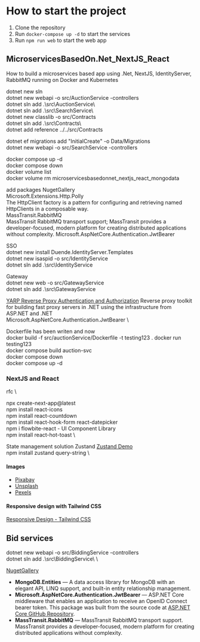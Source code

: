 # How to start the project

1. Clone the repository
2. Run `docker-compose up -d` to start the services
3. Run `npm run web` to start the web app

## MicroservicesBasedOn.Net_NextJS_React

How to build a microservices based app using .Net, NextJS, IdentityServer, RabbitMQ running on Docker and Kubernetes

dotnet new sln \
dotnet new webapi -o src/AuctionService -controllers \
dotnet sln add .\src\AuctionService\ \
dotnet sln add .\src\SearchService\ \
dotnet new classlib -o src/Contracts \
dotnet sln add .\src\Contracts\ \
dotnet add reference ../../src/Contracts

dotnet ef migrations add "InitialCreate" -o Data/Migrations \
dotnet new webapi -o src/SearchService -controllers

docker compose up -d \
docker compose down \
docker volume list \
docker volume rm microservicesbasedonnet_nextjs_react_mongodata

add packages NugetGallery \
Microsoft.Extensions.Http.Polly \
The HttpClient factory is a pattern for configuring and retrieving named HttpClients in a composable way. \
MassTransit.RabbitMQ \
MassTransit RabbitMQ transport support; MassTransit provides a developer-focused, modern platform for creating distributed applications without complexity.
Microsoft.AspNetCore.Authentication.JwtBearer

SSO \
dotnet new install Duende.IdentityServer.Templates \
dotnet new isaspid -o src/IdentityService \
dotnet sln add .\src\IdentityService

Gateway \
dotnet new web -o src/GatewayService \
dotnet sln add .\src\GatewayService

[YARP Reverse Proxy Authentication and Authorization](https://microsoft.github.io/reverse-proxy/articles/authn-authz.html)
Reverse proxy toolkit for building fast proxy servers in .NET using the infrastructure from ASP.NET and .NET \
Microsoft.AspNetCore.Authentication.JwtBearer \

Dockerfile has been writen and now\
docker build -f src/auctionService/Dockerfile -t testing123 .
docker run testing123 \
docker compose build auction-svc \
docker compose down \
docker compose up -d

### NextJS and React

rfc \

npx create-next-app@latest \
npm install react-icons \
npm install react-countdown \
npm install react-hook-form react-datepicker \
npm i flowbite-react - UI Component Library \
npm install react-hot-toast \

State management solution Zustand [Zustand Demo](https://zustand-demo.pmnd.rs) \
npm install zustand query-string \

#### Images

- [Pixabay](https://pixabay.com/)
- [Unsplash](https://unsplash.com/)
- [Pexels](https://www.pexels.com/)

#### Responsive design with Tailwind CSS

[Responsive Design - Tailwind CSS](https://tailwindcss.com/docs/responsive-design)

## Bid services

dotnet new webapi -o src/BiddingService -controllers \
dotnet sln add .\src\BiddingService\ \

[NugetGallery](https://www.nuget.org/)

- **MongoDB.Entities** — A data access library for MongoDB with an elegant API, LINQ support, and built-in entity relationship management.
- **Microsoft.AspNetCore.Authentication.JwtBearer** — ASP.NET Core middleware that enables an application to receive an OpenID Connect bearer token. This package was built from the source code at [ASP.NET Core GitHub Repository](https://github.com/dotnet/aspnetcore/tree/c2a442982e736e17ae6bcadbfd8ccba278ee1be6).
- **MassTransit.RabbitMQ** — MassTransit RabbitMQ transport support. MassTransit provides a developer-focused, modern platform for creating distributed applications without complexity.
